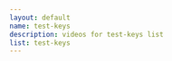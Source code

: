 ```yaml
--- 
layout: default
name: test-keys
description: videos for test-keys list
list: test-keys
---
```


<div class="player">
<div id="player"><!-- "https://www.youtube.com/watch?v={{site.data.lists[page.list][0]}}" --></div>
</div>

